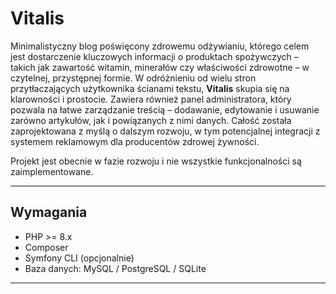 # Vitalis

Minimalistyczny blog poświęcony zdrowemu odżywianiu, którego celem jest dostarczenie kluczowych informacji o produktach spożywczych – takich jak zawartość witamin, minerałów czy właściwości zdrowotne – w czytelnej, przystępnej formie. W odróżnieniu od wielu stron przytłaczających użytkownika ścianami tekstu, **Vitalis** skupia się na klarowności i prostocie.
Zawiera również panel administratora, który pozwala na łatwe zarządzanie treścią – dodawanie, edytowanie i usuwanie zarówno artykułów, jak i powiązanych z nimi danych. Całość została zaprojektowana z myślą o dalszym rozwoju, w tym potencjalnej integracji z systemem reklamowym dla producentów zdrowej żywności.

Projekt jest obecnie w fazie rozwoju i nie wszystkie funkcjonalności są zaimplementowane.

---

## Wymagania

- PHP >= 8.x
- Composer
- Symfony CLI (opcjonalnie)
- Baza danych: MySQL / PostgreSQL / SQLite

---
